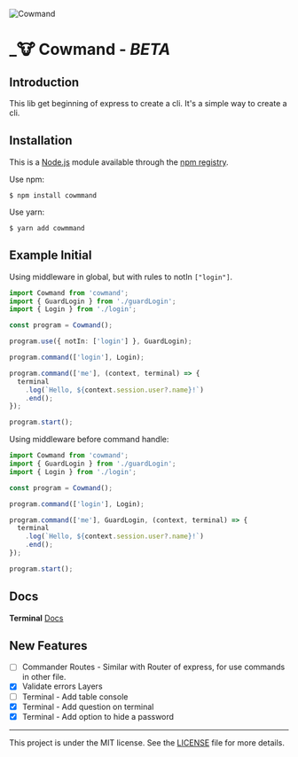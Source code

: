 ![Cowmand][cowmand-logo]
# _🐮 Cowmand - _BETA_

## Introduction
This lib get beginning of express to create a cli. It's a simple way to create a cli.


## Installation

This is a [Node.js](https://nodejs.org/en/) module available through the
[npm registry][cowmand-npm].

Use npm:
```
$ npm install cowmmand
```

Use yarn:
```
$ yarn add cowmmand
```

## Example Initial


Using middleware in global, but with rules to notIn `["login"]`.
```typescript
import Cowmand from 'cowmand';
import { GuardLogin } from './guardLogin';
import { Login } from './login';

const program = Cowmand();

program.use({ notIn: ['login'] }, GuardLogin);

program.command(['login'], Login);

program.command(['me'], (context, terminal) => {
  terminal
    .log(`Hello, ${context.session.user?.name}!`)
    .end();
});

program.start();
```


Using middleware before command handle:
```typescript
import Cowmand from 'cowmand';
import { GuardLogin } from './guardLogin';
import { Login } from './login';

const program = Cowmand();

program.command(['login'], Login);

program.command(['me'], GuardLogin, (context, terminal) => {
  terminal
    .log(`Hello, ${context.session.user?.name}!`)
    .end();
});

program.start();
```

## Docs
  **Terminal** [Docs](/docs/Terminal.md)

## New Features

- [ ] Commander Routes - Similar with Router of express, for use commands in other file.
- [x] Validate errors Layers
- [ ] Terminal - Add table console
- [x] Terminal - Add question on terminal
- [x] Terminal - Add option to hide a password

****
This project is under the MIT license. See the [LICENSE][license-link] file for more details.

<!-- Markdown link & img's -->
[license-link]: /LICENSE
[cowmand-logo]: https://i.imgur.com/dWPzX9W.png
[cowmand-npm]: https://www.npmjs.com/package/cowmmand
